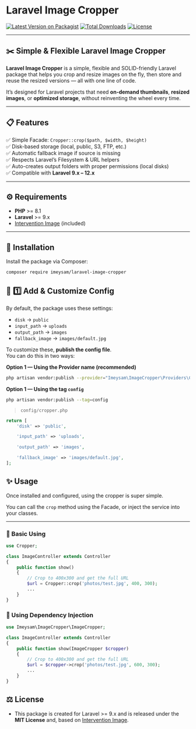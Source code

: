 # Laravel Image Cropper

[![Latest Version on Packagist](https://img.shields.io/packagist/v/imeysam/laravel-image-cropper.svg?style=flat-square)](https://packagist.org/packages/imeysam/laravel-image-cropper)
[![Total Downloads](https://img.shields.io/packagist/dt/imeysam/laravel-image-cropper.svg?style=flat-square)](https://packagist.org/packages/imeysam/laravel-image-cropper)
[![License](https://img.shields.io/github/license/imeysam/laravel-image-cropper.svg?style=flat-square)](LICENSE)

---

## ✂️ Simple & Flexible Laravel Image Cropper

**Laravel Image Cropper** is a simple, flexible and SOLID-friendly Laravel package that helps you crop and resize images on the fly, then store and reuse the resized versions — all with one line of code.

It’s designed for Laravel projects that need **on-demand thumbnails**, **resized images**, or **optimized storage**, without reinventing the wheel every time.

---

## 📋 Features

✅ Simple Facade: `Cropper::crop($path, $width, $height)`  
✅ Disk-based storage (local, public, S3, FTP, etc.)  
✅ Automatic fallback image if source is missing  
✅ Respects Laravel’s Filesystem & URL helpers  
✅ Auto-creates output folders with proper permissions (local disks)  
✅ Compatible with **Laravel 9.x – 12.x**

---

## ⚙️ Requirements

- **PHP** >= 8.1
- **Laravel** >= 9.x  
- [Intervention Image](http://image.intervention.io/) (included)

---

## 🚀 Installation

Install the package via Composer:

```bash
composer require imeysam/laravel-image-cropper
```

## 🔧 1️⃣ Add & Customize Config

By default, the package uses these settings:
- `disk` → `public`
- `input_path` → `uploads`
- `output_path` → `images`
- `fallback_image` → `images/default.jpg`

To customize these, **publish the config file**.  
You can do this in two ways:

**Option 1 — Using the Provider name (recommended)**  
```bash
php artisan vendor:publish --provider="Imeysam\ImageCropper\Providers\CropperServiceProvider"
```

**Option 1 — Using the tag `config`**  
```bash
php artisan vendor:publish --tag=config
```  


> `config/cropper.php`

```php
return [
    'disk' => 'public',

    'input_path' => 'uploads',

    'output_path' => 'images',

    'fallback_image' => 'images/default.jpg',
];

```

## ✨ Usage

Once installed and configured, using the cropper is super simple.

You can call the `crop` method using the Facade, or inject the service into your classes.

---

### 📌 Basic Using

```php
use Cropper;

class ImageController extends Controller
{
    public function show()
    {
        // Crop to 400x300 and get the full URL
        $url = Cropper::crop('photos/test.jpg', 400, 300);
        ...
    }
}
```

### 🧩 Using Dependency Injection

```php
use Imeysam\ImageCropper\ImageCropper;

class ImageController extends Controller
{
    public function show(ImageCropper $cropper)
    {
        // Crop to 400x300 and get the full URL
        $url = $cropper->crop('photos/test.jpg', 600, 300);
        ...
    }
}
```


## ⚖️ License ##
- This package is created for Laravel >= 9.x and is released under the **MIT License** and, based on [Intervention Image](https://github.com/intervention/image).
